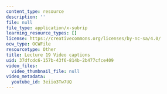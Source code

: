 ```yaml
---
content_type: resource
description: ''
file: null
file_type: application/x-subrip
learning_resource_types: []
license: https://creativecommons.org/licenses/by-nc-sa/4.0/
ocw_type: OCWFile
resourcetype: Other
title: Lecture 19 Video captions
uid: 37dfcdc6-157b-43f6-814b-2b477cfce409
video_files:
  video_thumbnail_file: null
video_metadata:
  youtube_id: 3eiio3Tw7UQ
---
```

